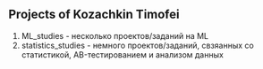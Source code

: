 ## Projects of Kozachkin Timofei

1. ML_studies - несколько проектов/заданий на ML
2. statistics_studies - немного проектов/заданий, свзяанных со статистикой, AB-тестированием и анализом данных
